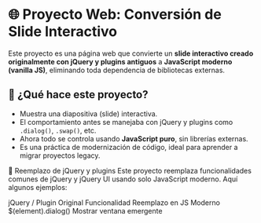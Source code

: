 # 🌐 Proyecto Web: Conversión de Slide Interactivo

Este proyecto es una página web que convierte un **slide interactivo creado originalmente con jQuery y plugins antiguos** a **JavaScript moderno (vanilla JS)**, eliminando toda dependencia de bibliotecas externas.

## 🧠 ¿Qué hace este proyecto?

- Muestra una diapositiva (slide) interactiva.
- El comportamiento antes se manejaba con jQuery y plugins como `.dialog()`, `.swap()`, etc.
- Ahora todo se controla usando **JavaScript puro**, sin librerías externas.
- Es una práctica de modernización de código, ideal para aprender a migrar proyectos legacy.

🔧 Reemplazo de jQuery y plugins
Este proyecto reemplaza funcionalidades comunes de jQuery y jQuery UI usando solo JavaScript moderno. Aquí algunos ejemplos:

jQuery / Plugin Original	Funcionalidad	Reemplazo en JS Moderno
$(element).dialog()	Mostrar ventana emergente	<dialog> nativo o manejo manual con classList
$(element).draggable()	Arrastrar elementos	mousedown / mousemove / mouseup + style.transform
$(element).sortable()	Reordenar elementos	dragstart, dragover, drop APIs
$(element).swap()	Intercambiar contenido	Función personalizada con DOM (replaceChild, etc.)

🧪 Todos los reemplazos fueron probados para asegurar el mismo comportamiento sin usar jQuery.

## 📁 Estructura del proyecto

/tu-proyecto
conversion_slides/
│
├── README.md                          # Documentación del proyecto
│
├── slide1/                            # Slide 1: "Ejercicio interactivo de reordenación" cuidados auxiliares de enfermeria en procesos nefrourologicos - u16
│   ├── index.html
│   ├── style.css
│   ├── script.js
│   └── /media/
│       └── multiple_intelligences.png
│
├── slide2/                            # Slide 2: Animación visual con transformación. Curso Inteligencias Múltiples(imagen de prueba)
│   ├── index.html
│   ├── style.css
│   ├── script.js
│   └── /media/
│       └── multiple_intelligences.png
│
├── slide3/                            # Slide 3: Autoevaluación interactiva. Curso Inteligencias Múltiples(imagen y audio de prueba)
│   ├── index.html
│   ├── style.css
│   ├── script.js
│   ├── /media/
│   │   └── lapiz_amco.png
│   └── /resources/
│       └── test-audio.mp3
│
└── slide4/                            # (Opcional) Futuro slide adicional
    ├── index.html
    ├── style.css
    ├── script.js
    └── /media/
        └── ejemplo.png

├── .gitignore
├── package.json
└── package-lock.json


## 🚀 Cómo usar

1. Clona este repositorio:
```bash
git clone https://github.com/tu-usuario/tu-repo.git
Abre index.html en tu navegador para probar el slide interactivo.

✅ Puedes usar Live Server en VS Code para ver los cambios automáticamente.
⚙️ Tecnologías utilizadas
HTML5

CSS3

JavaScript (ES6+)

📌 Objetivo del proyecto
Este proyecto es parte de una transición de código heredado con jQuery hacia una versión moderna y sostenible usando únicamente tecnologías nativas del navegador.

🧙‍♀️ Autora
Miriam Ibáñez Muñoz